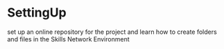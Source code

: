 # SettingUp
set up an online repository for the project and learn how to create folders and files in the Skills Network Environment
